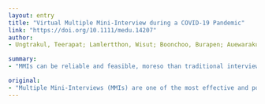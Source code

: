 ```yaml
---
layout: entry
title: "Virtual Multiple Mini-Interview during a COVID-19 Pandemic"
link: "https://doi.org/10.1111/medu.14207"
author:
- Ungtrakul, Teerapat; Lamlertthon, Wisut; Boonchoo, Burapen; Auewarakul, Chirayu

summary:
- "MMIs can be reliable and feasible, moreso than traditional interview methods. Candidates rotate through various stations to meet examiners in face-to-face, in-person, mini-interviews during a finite time allotment. The objective is to generally to assess candidates' characteristics in different domains such as ethics and morality, communication skills, and critical thinking. MMIs are one of the most effective and popular interview methods for medical school candidate selection."

original:
- "Multiple Mini-Interviews (MMIs) are one of the most effective and popular interview methods for medical school candidate selection. A standardized set of scenarios/questions and responses are pre-determined and candidates rotate through various stations to meet examiners in face-to-face, in-person, mini-interviews during a finite time allotment. The objective of MMIs are to generally to assess candidates' characteristics in different domains such as ethics and morality, communication skills, and critical thinking. MMIs can be reliable and feasible, moreso than traditional interview methods."
---
```


